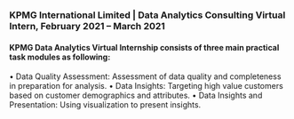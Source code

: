 ### KPMG International Limited | Data Analytics Consulting Virtual Intern, February 2021 – March 2021
#### KPMG Data Analytics Virtual Internship consists of three main practical task modules as following:
•	Data Quality Assessment: Assessment of data quality and completeness in preparation for analysis.
•	Data Insights: Targeting high value customers based on customer demographics and attributes.
•	Data Insights and Presentation: Using visualization to present insights.
